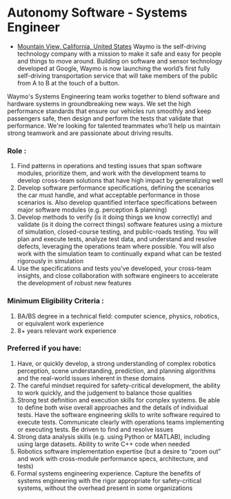 # Autonomy Software - Systems Engineer
- [Mountain View, California, United States](https://waymo.com/joinus/1291820/)
Waymo is the self-driving technology company with a mission to make it safe and easy for people and things to move around. Building on software and sensor technology developed at Google, Waymo is now launching the world’s first fully self-driving transportation service that will take members of the public from A to B at the touch of a button.

Waymo's Systems Engineering team works together to blend software and hardware systems in groundbreaking new ways. We set the high performance standards that ensure our vehicles run smoothly and keep passengers safe, then design and perform the tests that validate that performance. We're looking for talented teammates who’ll help us maintain strong teamwork and are passionate about driving results.

### Role :
1. Find patterns in operations and testing issues that span software modules, prioritize them, and work with the development teams to develop cross-team solutions that have high impact by generalizing well
1. Develop software performance specifications, defining the scenarios the car must handle, and what acceptable performance in those scenarios is. Also develop quantified interface specifications between major software modules (e.g. perception & planning)
1. Develop methods to verify (is it doing things we know correctly) and validate (is it doing the correct things) software features using a mixture of simulation, closed-course testing, and public-roads testing. You will plan and execute tests, analyze test data, and understand and resolve defects, leveraging the operations team where possible. You will also work with the simulation team to continually expand what can be tested rigorously in simulation
1. Use the specifications and tests you’ve developed, your cross-team insights, and close collaboration with software engineers to accelerate the development of robust new features

### Minimum Eligibility Criteria :
1. BA/BS degree in a technical field: computer science, physics, robotics, or equivalent work experience
1. 8+ years relevant work experience

### Preferred if you have:
1. Have, or quickly develop, a strong understanding of complex robotics perception, scene understanding, prediction, and planning algorithms and the real-world issues inherent in these domains
1. The careful mindset required for safety-critical development, the ability to work quickly, and the judgement to balance those qualities
1. Strong test definition and execution skills for complex systems. Be able to define both wise overall approaches and the details of individual tests. Have the software engineering skills to write software required to execute tests. Communicate clearly with operations teams implementing or executing tests. Be driven to find and resolve issues
1. Strong data analysis skills (e.g. using Python or MATLAB), including using large datasets. Ability to write C++ code when needed
1. Robotics software implementation expertise (but a desire to “zoom out” and work with cross-module performance specs, architecture, and tests)
1. Formal systems engineering experience. Capture the benefits of systems engineering with the rigor appropriate for safety-critical systems, without the overhead present in some organizations


